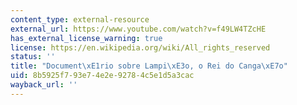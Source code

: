 ```yaml
---
content_type: external-resource
external_url: https://www.youtube.com/watch?v=f49LW4TZcHE
has_external_license_warning: true
license: https://en.wikipedia.org/wiki/All_rights_reserved
status: ''
title: "Document\xE1rio sobre Lampi\xE3o, o Rei do Canga\xE7o"
uid: 8b5925f7-93e7-4e2e-9278-4c5e1d5a3cac
wayback_url: ''
---
```


